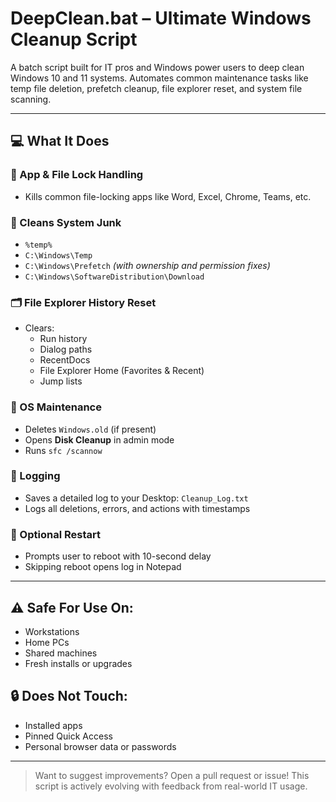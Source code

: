 # DeepClean.bat – Ultimate Windows Cleanup Script

A batch script built for IT pros and Windows power users to deep clean Windows 10 and 11 systems. Automates common maintenance tasks like temp file deletion, prefetch cleanup, file explorer reset, and system file scanning.

---

## 💻 What It Does

### 🔁 App & File Lock Handling
- Kills common file-locking apps like Word, Excel, Chrome, Teams, etc.

### 🧹 Cleans System Junk
- `%temp%`
- `C:\Windows\Temp`
- `C:\Windows\Prefetch` *(with ownership and permission fixes)*
- `C:\Windows\SoftwareDistribution\Download`

### 🗂 File Explorer History Reset
- Clears:
  - Run history
  - Dialog paths
  - RecentDocs
  - File Explorer Home (Favorites & Recent)
  - Jump lists

### 🧰 OS Maintenance
- Deletes `Windows.old` (if present)
- Opens **Disk Cleanup** in admin mode
- Runs `sfc /scannow`

### 📝 Logging
- Saves a detailed log to your Desktop: `Cleanup_Log.txt`
- Logs all deletions, errors, and actions with timestamps

### 🔄 Optional Restart
- Prompts user to reboot with 10-second delay
- Skipping reboot opens log in Notepad

---

## ⚠️ Safe For Use On:
- Workstations
- Home PCs
- Shared machines
- Fresh installs or upgrades

## 🔒 Does Not Touch:
- Installed apps
- Pinned Quick Access
- Personal browser data or passwords

---

> Want to suggest improvements? Open a pull request or issue! This script is actively evolving with feedback from real-world IT usage.
